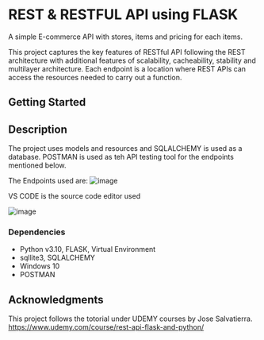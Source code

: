 # REST & RESTFUL API using FLASK

A simple E-commerce API with stores, items and pricing for each items.

This project captures the key features of RESTful API following the REST architecture with additional features of scalability, cacheability, stability and multilayer architecture. Each endpoint is a location where REST APIs can access the resources needed to carry out a function.



## Getting Started

## Description

The project uses models and resources and SQLALCHEMY is used as a database. POSTMAN is used as teh API testing tool for the endpoints mentioned below.

The Endpoints used are:
![image](https://user-images.githubusercontent.com/47078856/169638320-c470b8d6-9083-4e0d-8826-af04ddfd8ef0.png)

VS CODE is the source code editor used

![image](https://user-images.githubusercontent.com/47078856/169638543-99e74088-b1ed-4a5e-86b2-bacd2fda5576.png)


### Dependencies

* Python v3.10, FLASK, Virtual Environment
* sqllite3, SQLALCHEMY
* Windows 10
* POSTMAN



## Acknowledgments
This project follows the totorial under UDEMY courses by Jose Salvatierra.
https://www.udemy.com/course/rest-api-flask-and-python/
